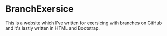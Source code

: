 # BranchExersice
This is a website which I've written for exersicing with branches on GitHub and it's lastly written in HTML and Bootstrap.
